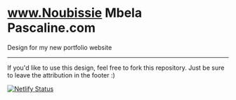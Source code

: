 # www.Noubissie Mbela Pascaline.com
Design for my new portfolio website

--- 

If you'd like to use this design, feel free to fork this repository. Just be sure to leave the attribution in the footer :)

[![Netlify Status](https://api.netlify.com/api/v1/badges/f4b94583-2390-4f86-860f-0be0c6d25f00/deploy-status)](https://app.netlify.com/sites/jemimaportfolio/deploys)
